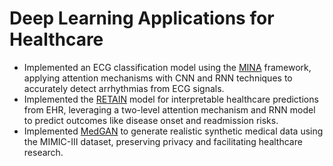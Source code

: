 # Deep Learning Applications for Healthcare
+ Implemented an ECG classification model using the [MINA](https://github.com/xiaorandu/deep_learning_for_healthcare/blob/main/ECG_Classification_with_MINA.ipynb) framework, applying attention mechanisms with CNN and RNN techniques to accurately detect arrhythmias from ECG signals.
+ Implemented the [RETAIN](https://github.com/xiaorandu/deep_learning_for_healthcare/blob/main/RETAIN.ipynb) model for interpretable healthcare predictions from EHR, leveraging a two-level attention mechanism and RNN model to predict outcomes like disease onset and readmission risks.
+ Implemented [MedGAN](https://github.com/xiaorandu/deep_learning_for_healthcare/blob/main/MedGAN.ipynb) to generate realistic synthetic medical data using the MIMIC-III dataset, preserving privacy and facilitating healthcare research.
